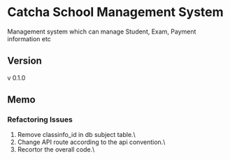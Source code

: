 # Catcha School Management System

Management system which can manage Student, Exam, Payment information etc

## Version
v 0.1.0


## Memo
### Refactoring Issues
1. Remove classinfo_id in db subject table.\
2. Change API route according to the api convention.\
3. Recortor the overall code.\
